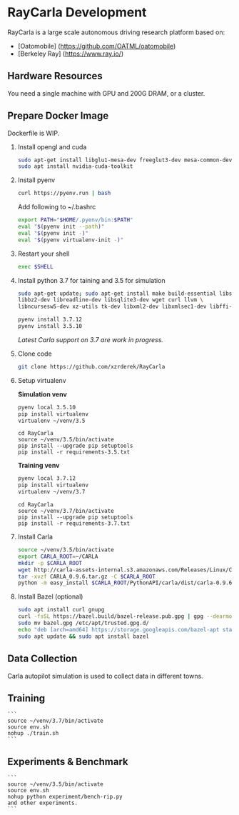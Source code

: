 
# RayCarla Development
RayCarla is a large scale autonomous driving research platform based on:
* [Oatomobile] (https://github.com/OATML/oatomobile)
* [Berkeley Ray] (https://www.ray.io/)

## Hardware Resources

You need a single machine with GPU and 200G DRAM, or a cluster.

## Prepare Docker Image
Dockerfile is WIP.
1. Install opengl and cuda
    ```bash
    sudo apt-get install libglu1-mesa-dev freeglut3-dev mesa-common-dev
    sudo apt install nvidia-cuda-toolkit
    ```
2. Install pyenv
    ```bash
    curl https://pyenv.run | bash
    ```
   Add following to ~/.bashrc
    ```bash
    export PATH="$HOME/.pyenv/bin:$PATH"
    eval "$(pyenv init --path)" 
    eval "$(pyenv init -)"
    eval "$(pyenv virtualenv-init -)"
    ```
3. Restart your shell
    ```bash
    exec $SHELL
    ```
4. Install python 3.7 for taining and 3.5 for simulation
    ```bash
    sudo apt-get update; sudo apt-get install make build-essential libssl-dev zlib1g-dev \
    libbz2-dev libreadline-dev libsqlite3-dev wget curl llvm \
    libncursesw5-dev xz-utils tk-dev libxml2-dev libxmlsec1-dev libffi-dev liblzma-dev
    ```
    ```bash
    pyenv install 3.7.12
    pyenv install 3.5.10
    ```
    *Latest Carla support on 3.7 are work in progress.*
5. Clone code
    ```bash
    git clone https://github.com/xzrderek/RayCarla
    ```
6. Setup virtualenv

    **Simulation venv**

    ```bash
    pyenv local 3.5.10
    pip install virtualenv
    virtualenv ~/venv/3.5
    ```
    ```
    cd RayCarla
    source ~/venv/3.5/bin/activate
    pip install --upgrade pip setuptools
    pip install -r requirements-3.5.txt
    ```
    **Training venv**

    ```bash
    pyenv local 3.7.12
    pip install virtualenv
    virtualenv ~/venv/3.7
    ```
    ```
    cd RayCarla
    source ~/venv/3.7/bin/activate
    pip install --upgrade pip setuptools
    pip install -r requirements-3.7.txt
    ```

7. Install Carla 
    ```bash
    source ~/venv/3.5/bin/activate
    export CARLA_ROOT=~/CARLA
    mkdir -p $CARLA_ROOT
    wget http://carla-assets-internal.s3.amazonaws.com/Releases/Linux/CARLA_0.9.6.tar.gz
    tar -xvzf CARLA_0.9.6.tar.gz -C $CARLA_ROOT
    python -m easy_install $CARLA_ROOT/PythonAPI/carla/dist/carla-0.9.6-py3.5-linux-x86_64.egg 
    ```
    
8. Install Bazel (optional)
    ```bash
    sudo apt install curl gnupg
    curl -fsSL https://bazel.build/bazel-release.pub.gpg | gpg --dearmor > bazel.gpg
    sudo mv bazel.gpg /etc/apt/trusted.gpg.d/
    echo "deb [arch=amd64] https://storage.googleapis.com/bazel-apt stable jdk1.8" | sudo tee /etc/apt/sources.list.d/bazel.list
    sudo apt update && sudo apt install bazel
    ```
## Data Collection
Carla autopilot simulation is used to collect data in different towns. 

## Training 
    ```
    source ~/venv/3.7/bin/activate
    source env.sh
    nohup ./train.sh
    ```

## Experiments & Benchmark
    ```
    source ~/venv/3.5/bin/activate
    source env.sh
    nohup python experiment/bench-rip.py
    and other experiments.
    ```
